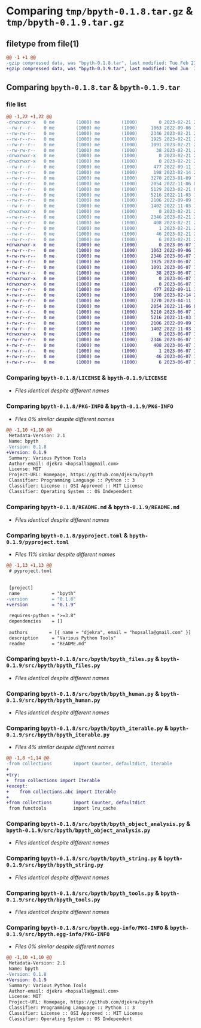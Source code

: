 # Comparing `tmp/bpyth-0.1.8.tar.gz` & `tmp/bpyth-0.1.9.tar.gz`

## filetype from file(1)

```diff
@@ -1 +1 @@
-gzip compressed data, was "bpyth-0.1.8.tar", last modified: Tue Feb 21 21:42:09 2023, max compression
+gzip compressed data, was "bpyth-0.1.9.tar", last modified: Wed Jun  7 13:20:35 2023, max compression
```

## Comparing `bpyth-0.1.8.tar` & `bpyth-0.1.9.tar`

### file list

```diff
@@ -1,22 +1,22 @@
-drwxrwxr-x   0 me        (1000) me        (1000)        0 2023-02-21 21:42:09.917692 bpyth-0.1.8/
--rw-r--r--   0 me        (1000) me        (1000)     1063 2022-09-06 17:06:11.000000 bpyth-0.1.8/LICENSE
--rw-rw-r--   0 me        (1000) me        (1000)     2346 2023-02-21 21:42:09.917692 bpyth-0.1.8/PKG-INFO
--rw-r--r--   0 me        (1000) me        (1000)     1925 2023-02-21 21:41:33.000000 bpyth-0.1.8/README.md
--rw-r--r--   0 me        (1000) me        (1000)     1091 2023-02-21 21:41:08.000000 bpyth-0.1.8/pyproject.toml
--rw-rw-r--   0 me        (1000) me        (1000)       38 2023-02-21 21:42:09.917692 bpyth-0.1.8/setup.cfg
-drwxrwxr-x   0 me        (1000) me        (1000)        0 2023-02-21 21:42:09.841693 bpyth-0.1.8/src/
-drwxrwxr-x   0 me        (1000) me        (1000)        0 2023-02-21 21:42:09.917692 bpyth-0.1.8/src/bpyth/
--rw-r--r--   0 me        (1000) me        (1000)      477 2022-09-11 18:58:57.000000 bpyth-0.1.8/src/bpyth/__init__.py
--rw-r--r--   0 me        (1000) me        (1000)      198 2023-02-14 22:56:50.000000 bpyth-0.1.8/src/bpyth/__main__.py
--rw-r--r--   0 me        (1000) me        (1000)     3270 2023-01-09 12:11:37.000000 bpyth-0.1.8/src/bpyth/bpyth_files.py
--rw-r--r--   0 me        (1000) me        (1000)     2054 2022-11-06 09:19:24.000000 bpyth-0.1.8/src/bpyth/bpyth_human.py
--rw-r--r--   0 me        (1000) me        (1000)     5129 2023-02-21 07:48:01.000000 bpyth-0.1.8/src/bpyth/bpyth_iterable.py
--rw-r--r--   0 me        (1000) me        (1000)     5216 2022-11-03 16:15:47.000000 bpyth-0.1.8/src/bpyth/bpyth_object_analysis.py
--rw-r--r--   0 me        (1000) me        (1000)     2106 2022-09-09 18:38:17.000000 bpyth-0.1.8/src/bpyth/bpyth_string.py
--rw-r--r--   0 me        (1000) me        (1000)     1402 2022-11-03 15:46:03.000000 bpyth-0.1.8/src/bpyth/bpyth_tools.py
-drwxrwxr-x   0 me        (1000) me        (1000)        0 2023-02-21 21:42:09.917692 bpyth-0.1.8/src/bpyth.egg-info/
--rw-r--r--   0 me        (1000) me        (1000)     2346 2023-02-21 21:42:09.000000 bpyth-0.1.8/src/bpyth.egg-info/PKG-INFO
--rw-r--r--   0 me        (1000) me        (1000)      408 2023-02-21 21:42:09.000000 bpyth-0.1.8/src/bpyth.egg-info/SOURCES.txt
--rw-r--r--   0 me        (1000) me        (1000)        1 2023-02-21 21:42:09.000000 bpyth-0.1.8/src/bpyth.egg-info/dependency_links.txt
--rw-r--r--   0 me        (1000) me        (1000)       46 2023-02-21 21:42:09.000000 bpyth-0.1.8/src/bpyth.egg-info/entry_points.txt
--rw-r--r--   0 me        (1000) me        (1000)        6 2023-02-21 21:42:09.000000 bpyth-0.1.8/src/bpyth.egg-info/top_level.txt
+drwxrwxr-x   0 me        (1000) me        (1000)        0 2023-06-07 13:20:35.145099 bpyth-0.1.9/
+-rw-r--r--   0 me        (1000) me        (1000)     1063 2022-09-06 17:06:11.000000 bpyth-0.1.9/LICENSE
+-rw-rw-r--   0 me        (1000) me        (1000)     2346 2023-06-07 13:20:35.145099 bpyth-0.1.9/PKG-INFO
+-rw-r--r--   0 me        (1000) me        (1000)     1925 2023-06-07 13:19:54.000000 bpyth-0.1.9/README.md
+-rw-r--r--   0 me        (1000) me        (1000)     1091 2023-06-07 13:18:45.000000 bpyth-0.1.9/pyproject.toml
+-rw-rw-r--   0 me        (1000) me        (1000)       38 2023-06-07 13:20:35.145099 bpyth-0.1.9/setup.cfg
+drwxrwxr-x   0 me        (1000) me        (1000)        0 2023-06-07 13:20:35.097099 bpyth-0.1.9/src/
+drwxrwxr-x   0 me        (1000) me        (1000)        0 2023-06-07 13:20:35.141099 bpyth-0.1.9/src/bpyth/
+-rw-r--r--   0 me        (1000) me        (1000)      477 2022-09-11 18:58:57.000000 bpyth-0.1.9/src/bpyth/__init__.py
+-rw-r--r--   0 me        (1000) me        (1000)      198 2023-02-14 22:56:50.000000 bpyth-0.1.9/src/bpyth/__main__.py
+-rw-r--r--   0 me        (1000) me        (1000)     3270 2023-04-11 17:07:26.000000 bpyth-0.1.9/src/bpyth/bpyth_files.py
+-rw-r--r--   0 me        (1000) me        (1000)     2054 2022-11-06 09:19:24.000000 bpyth-0.1.9/src/bpyth/bpyth_human.py
+-rw-r--r--   0 me        (1000) me        (1000)     5210 2023-06-07 13:18:23.000000 bpyth-0.1.9/src/bpyth/bpyth_iterable.py
+-rw-r--r--   0 me        (1000) me        (1000)     5216 2022-11-03 16:15:47.000000 bpyth-0.1.9/src/bpyth/bpyth_object_analysis.py
+-rw-r--r--   0 me        (1000) me        (1000)     2106 2022-09-09 18:38:17.000000 bpyth-0.1.9/src/bpyth/bpyth_string.py
+-rw-r--r--   0 me        (1000) me        (1000)     1402 2022-11-03 15:46:03.000000 bpyth-0.1.9/src/bpyth/bpyth_tools.py
+drwxrwxr-x   0 me        (1000) me        (1000)        0 2023-06-07 13:20:35.145099 bpyth-0.1.9/src/bpyth.egg-info/
+-rw-r--r--   0 me        (1000) me        (1000)     2346 2023-06-07 13:20:35.000000 bpyth-0.1.9/src/bpyth.egg-info/PKG-INFO
+-rw-r--r--   0 me        (1000) me        (1000)      408 2023-06-07 13:20:35.000000 bpyth-0.1.9/src/bpyth.egg-info/SOURCES.txt
+-rw-r--r--   0 me        (1000) me        (1000)        1 2023-06-07 13:20:35.000000 bpyth-0.1.9/src/bpyth.egg-info/dependency_links.txt
+-rw-r--r--   0 me        (1000) me        (1000)       46 2023-06-07 13:20:35.000000 bpyth-0.1.9/src/bpyth.egg-info/entry_points.txt
+-rw-r--r--   0 me        (1000) me        (1000)        6 2023-06-07 13:20:35.000000 bpyth-0.1.9/src/bpyth.egg-info/top_level.txt
```

### Comparing `bpyth-0.1.8/LICENSE` & `bpyth-0.1.9/LICENSE`

 * *Files identical despite different names*

### Comparing `bpyth-0.1.8/PKG-INFO` & `bpyth-0.1.9/PKG-INFO`

 * *Files 0% similar despite different names*

```diff
@@ -1,10 +1,10 @@
 Metadata-Version: 2.1
 Name: bpyth
-Version: 0.1.8
+Version: 0.1.9
 Summary: Various Python Tools
 Author-email: djekra <hopsalla@gmail.com>
 License: MIT
 Project-URL: Homepage, https://github.com/djekra/bpyth
 Classifier: Programming Language :: Python :: 3
 Classifier: License :: OSI Approved :: MIT License
 Classifier: Operating System :: OS Independent
```

### Comparing `bpyth-0.1.8/README.md` & `bpyth-0.1.9/README.md`

 * *Files identical despite different names*

### Comparing `bpyth-0.1.8/pyproject.toml` & `bpyth-0.1.9/pyproject.toml`

 * *Files 11% similar despite different names*

```diff
@@ -1,13 +1,13 @@
 # pyproject.toml
 
 
 [project]
 name            = "bpyth"
-version         = "0.1.8"        
+version         = "0.1.9"        
 
 requires-python = ">=3.8"
 dependencies    = []
 
 authors        = [{ name = "djekra", email = "hopsalla@gmail.com" }]
 description     = "Various Python Tools"
 readme          = "README.md"
```

### Comparing `bpyth-0.1.8/src/bpyth/bpyth_files.py` & `bpyth-0.1.9/src/bpyth/bpyth_files.py`

 * *Files identical despite different names*

### Comparing `bpyth-0.1.8/src/bpyth/bpyth_human.py` & `bpyth-0.1.9/src/bpyth/bpyth_human.py`

 * *Files identical despite different names*

### Comparing `bpyth-0.1.8/src/bpyth/bpyth_iterable.py` & `bpyth-0.1.9/src/bpyth/bpyth_iterable.py`

 * *Files 4% similar despite different names*

```diff
@@ -1,8 +1,14 @@
-from collections        import Counter, defaultdict, Iterable
+
+try:
+  from collections import Iterable
+except:
+    from collections.abc import Iterable
+
+from collections        import Counter, defaultdict
 from functools          import lru_cache
```

### Comparing `bpyth-0.1.8/src/bpyth/bpyth_object_analysis.py` & `bpyth-0.1.9/src/bpyth/bpyth_object_analysis.py`

 * *Files identical despite different names*

### Comparing `bpyth-0.1.8/src/bpyth/bpyth_string.py` & `bpyth-0.1.9/src/bpyth/bpyth_string.py`

 * *Files identical despite different names*

### Comparing `bpyth-0.1.8/src/bpyth/bpyth_tools.py` & `bpyth-0.1.9/src/bpyth/bpyth_tools.py`

 * *Files identical despite different names*

### Comparing `bpyth-0.1.8/src/bpyth.egg-info/PKG-INFO` & `bpyth-0.1.9/src/bpyth.egg-info/PKG-INFO`

 * *Files 0% similar despite different names*

```diff
@@ -1,10 +1,10 @@
 Metadata-Version: 2.1
 Name: bpyth
-Version: 0.1.8
+Version: 0.1.9
 Summary: Various Python Tools
 Author-email: djekra <hopsalla@gmail.com>
 License: MIT
 Project-URL: Homepage, https://github.com/djekra/bpyth
 Classifier: Programming Language :: Python :: 3
 Classifier: License :: OSI Approved :: MIT License
 Classifier: Operating System :: OS Independent
```

